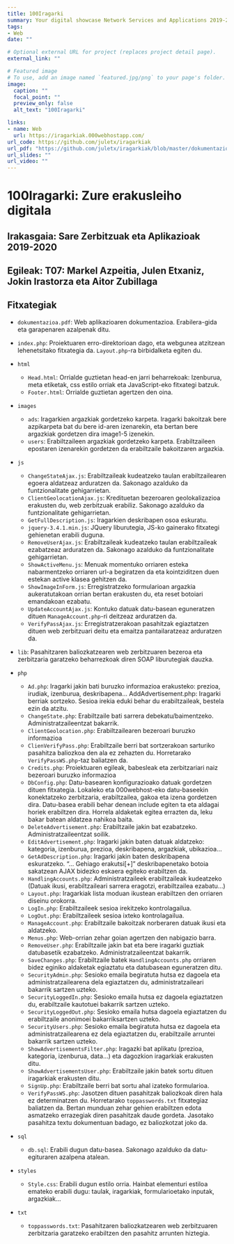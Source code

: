 ```yaml
---
title: 100Iragarki
summary: Your digital showcase Network Services and Applications 2019-2020
tags:
- Web
date: ""

# Optional external URL for project (replaces project detail page).
external_link: ""

# Featured image
# To use, add an image named `featured.jpg/png` to your page's folder. 
image:
  caption: ""
  focal_point: ""
  preview_only: false
  alt_text: "100Iragarki"

links:
- name: Web
  url: https://iragarkiak.000webhostapp.com/
url_code: https://github.com/juletx/iragarkiak
url_pdf: "https://github.com/juletx/iragarkiak/blob/master/dokumentazioa.pdf"
url_slides: ""
url_video: ""
---
```


# 100Iragarki: Zure erakusleiho digitala

## Irakasgaia: Sare Zerbitzuak eta Aplikazioak 2019-2020

## Egileak: T07: Markel Azpeitia, Julen Etxaniz, Jokin Irastorza eta Aitor Zubillaga

## Fitxategiak

- ```dokumentazioa.pdf```: Web aplikazioaren dokumentazioa. Erabilera-gida eta garapenaren azalpenak ditu.

- ```index.php```: Proiektuaren erro-direktorioan dago, eta webgunea atzitzean lehenetsitako fitxategia da. ```Layout.php```-ra birbidalketa egiten du.

- ```html```
    - ```Head.html```: Orrialde guztietan head-en jarri beharrekoak: Izenburua, meta etiketak, css estilo orriak eta JavaScript-eko fitxategi batzuk.
    - ```Footer.html```: Orrialde guztietan agertzen den oina.

- ```images```
    - ```ads```: Iragarkien argazkiak gordetzeko karpeta. Iragarki bakoitzak bere azpikarpeta bat du bere id-aren izenarekin, eta bertan bere argazkiak gordetzen dira image1-5 izenekin.
    - ```users```: Erabiltzaileen argazkiak gordetzeko karpeta. Erabiltzaileen epostaren izenarekin gordetzen da erabiltzaile bakoitzaren argazkia.

- ```js```
    - ```ChangeStateAjax.js```: Erabiltzaileak kudeatzeko taulan erabiltzailearen egoera aldatzeaz arduratzen da. Sakonago azalduko da funtzionalitate gehigarrietan.
    - ```ClientGeolocationAjax.js```: Kredituetan bezeroaren geolokalizazioa erakusten du, web zerbitzuak erabiliz. Sakonago azalduko da funtzionalitate gehigarrietan.
    - ```GetFullDescription.js```: Iragarkien deskribapen osoa eskuratu.
    - ```jquery-3.4.1.min.js```: JQuery liburutegia, JS-ko gainerako fitxategi gehienetan erabili duguna.
    - ```RemoveUserAjax.js```: Erabiltzaileak kudeatzeko taulan erabiltzaileak ezabatzeaz arduratzen da. Sakonago azalduko da funtzionalitate gehigarrietan.
    - ```ShowActiveMenu.js```: Menuak momentuko orriaren esteka nabarmentzeko orriaren url-a begiratzen da eta kointziditzen duen estekan active klasea gehitzen da.
    - ```ShowImageInForm.js```: Erregistratzeko formularioan argazkia aukeratutakoan orrian bertan erakusten du, eta reset botoiari emandakoan ezabatu.
    - ```UpdateAccountAjax.js```: Kontuko datuak datu-basean eguneratzen dituen ```ManageAccount.php```-ri deitzeaz arduratzen da.
    - ```VerifyPassAjax.js```: Erregistratzerakoan pasahitzak egiaztatzen dituen web zerbitzuari deitu eta emaitza pantailaratzeaz arduratzen da.

- ```lib```: Pasahitzaren baliozkatzearen web zerbitzuaren bezeroa eta zerbitzaria garatzeko beharrezkoak diren SOAP liburutegiak dauzka.

- ```php```
    - ```Ad.php```: Iragarki jakin bati buruzko informazioa erakusteko: prezioa, irudiak, izenburua, deskribapena...
    AddAdvertisement.php: Iragarki berriak sortzeko. Sesioa irekia eduki behar du erabiltzaileak, bestela ezin da atzitu.
    - ```ChangeState.php```: Erabiltzaile bati sarrera debekatu/baimentzeko. Administratzaileentzat bakarrik.
    - ```ClientGeolocation.php```: Erabiltzailearen bezeroari buruzko informazioa
    - ```ClienVerifyPass.php```: Erabiltzaile berri bat sortzerakoan sarturiko pasahitza
    baliozkoa den ala ez zehazten du. Horretarako ```VerifyPassWS.php```-taz baliatzen da.
    - ```Credits.php```: Proiektuaren egileak, babesleak eta zerbitzariari naiz bezeroari buruzko informazioa
    - ```DbConfig.php```: Datu-basearen konfigurazioako datuak gordetzen dituen fitxategia. Lokaleko eta 000webhost-eko datu-baseekin konektatzeko zerbitzaria, erabiltzailea, gakoa eta izena gordetzen dira. Datu-basea erabili behar denean include egiten ta eta aldagai horiek erabiltzen dira. Horrela aldaketak egitea errazten da, leku bakar batean aldatzea nahikoa baita.
    - ```DeleteAdvertisement.php```: Erabiltzaile jakin bat ezabatzeko. Administratzaileentzat  soilik.
    - ```EditAdvertisement.php```: Iragarki jakin baten datuak aldatzeko: kategoria, izenburua, prezioa, deskribapena, argazkiak, ubikazioa...
    - ```GetAdDescription.php```: Iragarki jakin baten deskribapena eskuratzeko. “... Gehiago erakutsi[+]” deskribapenetako botoia sakatzean AJAX bidezko eskaera egiteko erabiltzen da.
    - ```HandlingAccounts.php```: Administratzaileek erabiltzaileak kudeatzeko (Datuak ikusi, erabiltzaileari sarrera eragotzi, erabiltzailea ezabatu...)
    - ```Layout.php```: Iragarkiak lista moduan ikustean erabiltzen den orriaren diseinu orokorra.
    - ```LogIn.php```: Erabiltzaileek sesioa irekitzeko kontrolagailua.
    - ```LogOut.php```: Erabiltzaileek sesioa ixteko kontrolagailua.
    - ```ManageAccount.php```: Erabiltzaile bakoitzak norberaren datuak ikusi eta aldatzeko.
    - ```Menus.php```: Web-orrian zehar goian agertzen den nabigazio barra.
    - ```RemoveUser.php```: Erabiltzaile jakin bat eta bere iragarki guztiak datubasetik ezabatzeko. Administratzaileentzat bakarrik.
    - ```SaveChanges.php```: Erabiltzaile batek ```HandlingAccounts.php``` orriaren bidez eginiko aldaketak egiaztatu eta datubasean eguneratzen ditu.
    - ```SecurityAdmin.php```: Sesioko emaila begiratuta hutsa ez dagoela eta administratzailearena dela egiaztatzen du, administratzaileari bakarrik sartzen uzteko.
    - ```SecurityLoggedIn.php```: Sesioko emaila hutsa ez dagoela egiaztatzen du, erabiltzaile kautotuei bakarrik sartzen uzteko.
    - ```SecurityLoggedOut.php```: Sesioko emaila hutsa dagoela egiaztatzen du erabiltzaile anonimoei bakarriksartzen uzteko.
    - ```SecurityUsers.php```: Sesioko emaila begiratuta hutsa ez dagoela eta administratzailearena ez dela egiaztatzen du, erabiltzaile arruntei bakarrik sartzen uzteko.
    - ```ShowAdvertisementsFilter.php```: Iragazki bat aplikatu (prezioa, kategoria, izenburua, data...) eta dagozkion iragarkiak erakusten ditu.
    - ```ShowAdvertisementsUser.php```: Erabiltzaile jakin batek sortu dituen iragarkiak erakusten ditu.
    - ```SignUp.php```: Erabiltzaile berri bat sortu ahal izateko formularioa.
    - ```VerifyPassWS.php```: Jasotzen dituen pasahitzak baliozkoak diren hala ez determinatzen du. Horretarako ```toppasswords.txt``` fitxategiaz baliatzen da. Bertan munduan zehar gehien erabiltzen edota asmatzeko errazegiak diren pasahitzak daude gordeta. Jasotako pasahitza textu dokumentuan badago, ez baliozkotzat joko da.

- ```sql```
    - ```db.sql```: Erabili dugun datu-basea. Sakonago azalduko da datu-egituraren azalpena atalean.

- ```styles```
    - ```Style.css```: Erabili dugun estilo orria. Hainbat elementuri estiloa emateko erabili dugu: taulak, iragarkiak, formularioetako inputak, argazkiak...

- ```txt```
    - ```toppasswords.txt```: Pasahitzaren baliozkatzearen web zerbitzuaren zerbitzaria garatzeko erabiltzen den pasahitz arrunten hiztegia.
